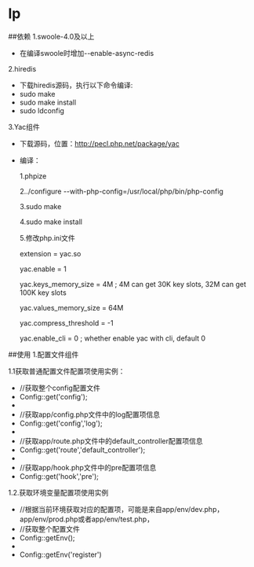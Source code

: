 # lp

##依赖
1.swoole-4.0及以上
* 在编译swoole时增加--enable-async-redis

2.hiredis
 * 下载hiredis源码，执行以下命令编译:
 * sudo make
 * sudo make install
 * sudo ldconfig
 
 3.Yac组件
  * 下载源码，位置：http://pecl.php.net/package/yac
  * 编译：
  
    1.phpize
    
    2../configure --with-php-config=/usr/local/php/bin/php-config
    
    3.sudo make
    
    4.sudo make install
    
    5.修改php.ini文件
    
    extension = yac.so
    
    yac.enable = 1
    
    yac.keys_memory_size = 4M ; 4M can get 30K key slots, 32M can get 100K key slots
    
    yac.values_memory_size = 64M
    
    yac.compress_threshold = -1
    
    yac.enable_cli = 0 ; whether enable yac with cli, default 0
    
##使用
1.配置文件组件

1.1获取普通配置文件配置项使用实例：
 * //获取整个config配置文件
 * Config::get('config');
 *
 * //获取app/config.php文件中的log配置项信息
 * Config::get('config','log');
 *
 * //获取app/route.php文件中的default_controller配置项信息
 * Config::get('route','default_controller');
 *
 * //获取app/hook.php文件中的pre配置项信息
 * Config::get('hook','pre');

1.2.获取环境变量配置项使用实例
 * //根据当前环境获取对应的配置项，可能是来自app/env/dev.php，app/env/prod.php或者app/env/test.php，
 * //获取整个配置文件
 * Config::getEnv();
 *
 * Config::getEnv('register')